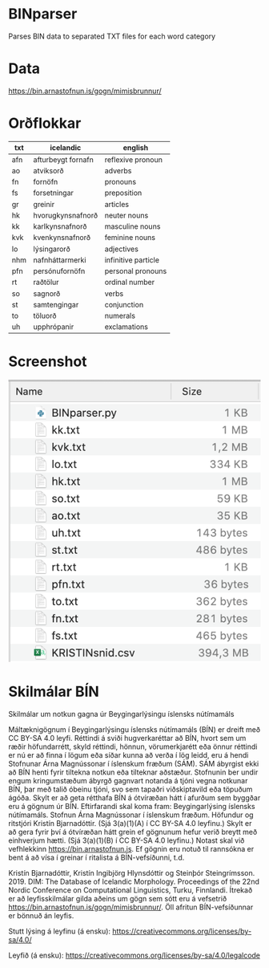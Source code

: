 # BINparser
Parses BIN data to separated TXT files for each word category

# Data
https://bin.arnastofnun.is/gogn/mimisbrunnur/

# Orðflokkar
| txt | icelandic | english  |
|-----|--------------------|-------------------|
| afn | afturbeygt fornafn | reflexive pronoun  |
| ao  | atviksorð          | adverbs           |
| fn  | fornöfn            | pronouns          |
| fs  | forsetningar       | preposition           |
| gr  | greinir            | articles          |
| hk  | hvorugkynsnafnorð  | neuter nouns      |
| kk  | karlkynsnafnorð    | masculine nouns   |
| kvk | kvenkynsnafnorð    | feminine nouns    |
| lo  | lýsingarorð        | adjectives        |
| nhm | nafnháttarmerki    | infinitive particle|
| pfn | persónufornöfn     | personal pronouns |
| rt  | raðtölur           | ordinal number    |
| so  | sagnorð            | verbs             |
| st  | samtengingar       | conjunction  |
| to  | töluorð            | numerals          |
| uh  | upphrópanir        | exclamations      |


# Screenshot
![Image of folder after running parser](https://raw.githubusercontent.com/ViktorMS/BINparser/master/Screenshot.png)

# Skilmálar BÍN

Skilmálar um notkun gagna úr Beygingarlýsingu íslensks nútímamáls

Máltæknigögnum í Beygingarlýsingu íslensks nútímamáls (BÍN) er dreift með CC BY-SA 4.0 leyfi.
Réttindi á sviði hugverkaréttar að BÍN, hvort sem um ræðir höfundarrétt, skyld réttindi, hönnun, vörumerkjarétt eða önnur réttindi er nú er að finna í lögum eða síðar kunna að verða í lög leidd, eru á hendi Stofnunar Árna Magnússonar í íslenskum fræðum (SÁM).
SÁM ábyrgist ekki að BÍN henti fyrir tiltekna notkun eða tilteknar aðstæður. Stofnunin ber undir engum kringumstæðum ábyrgð gagnvart notanda á tjóni vegna notkunar BÍN, þar með talið óbeinu tjóni, svo sem tapaðri viðskiptavild eða töpuðum ágóða.
Skylt er að geta rétthafa BÍN á ótvíræðan hátt í afurðum sem byggðar eru á gögnum úr BÍN. Eftirfarandi skal koma fram: Beygingarlýsing íslensks nútímamáls. Stofnun Árna Magnússonar í íslenskum fræðum. Höfundur og ritstjóri Kristín Bjarnadóttir. (Sjá 3(a)(1)(A) í CC BY-SA 4.0 leyfinu.)
Skylt er að gera fyrir því á ótvíræðan hátt grein ef gögnunum hefur verið breytt með einhverjum hætti. (Sjá 3(a)(1)(B) í CC BY-SA 4.0 leyfinu.)
Notast skal við vefhlekkinn https://bin.arnastofnun.is.
Ef gögnin eru notuð til rannsókna er bent á að vísa í greinar í ritalista á BÍN-vefsíðunni, t.d.

Kristín Bjarnadóttir, Kristín Ingibjörg Hlynsdóttir og Steinþór Steingrímsson. 2019. DIM: The Database of Icelandic Morphology. Proceedings of the 22nd Nordic Conference on Computational Linguistics, Turku, Finnlandi.
Ítrekað er að leyfisskilmálar gilda aðeins um gögn sem sótt eru á vefsetrið https://bin.arnastofnun.is/gogn/mimisbrunnur/. Öll afritun BÍN-vefsíðunnar er bönnuð án leyfis.

Stutt lýsing á leyfinu (á ensku): https://creativecommons.org/licenses/by-sa/4.0/

Leyfið (á ensku): https://creativecommons.org/licenses/by-sa/4.0/legalcode
